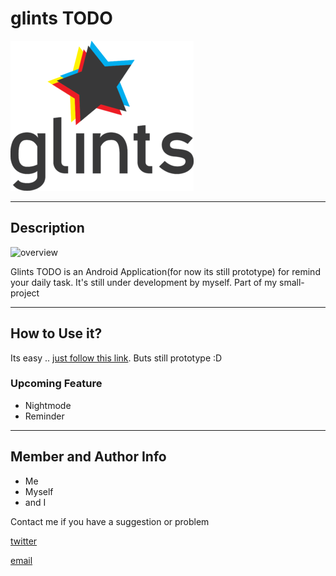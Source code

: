 # glints TODO

![Glints](./GLINTS_LOGO.png)

---
## Description

![overview](./todoGlints.png)

Glints TODO is an Android Application(for now its still prototype) for remind your daily task. It's still under development by myself. Part of my small-project

---
## How to Use it?

Its easy .. [just follow this link](https://www.figma.com/proto/CdWVZINJbTxCgY0LbJzZFw9g/glints_TODO?scaling=scale-down&node-id=2%3A0). Buts still prototype :D 

### Upcoming Feature

* Nightmode
* Reminder

---

## Member and Author Info

* Me
* Myself
* and I

Contact me if you have a suggestion or problem

[twitter](@_nobody404)

[email](publicu002[at]gmail.com)